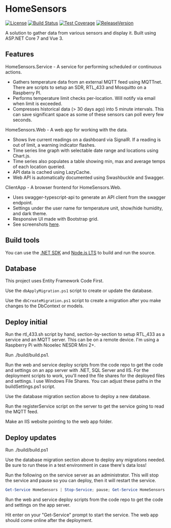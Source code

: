 # HomeSensors

[![License](https://img.shields.io/github/license/void-type/HomeSensors.svg)](https://github.com/void-type/HomeSensors/blob/main/LICENSE.txt)
[![Build Status](https://img.shields.io/azure-devops/build/void-type/VoidCore/18/main)](https://dev.azure.com/void-type/VoidCore/_build/latest?definitionId=18&branchName=main)
[![Test Coverage](https://img.shields.io/azure-devops/coverage/void-type/VoidCore/18/main)](https://dev.azure.com/void-type/VoidCore/_build/latest?definitionId=18&branchName=main)
[![ReleaseVersion](https://img.shields.io/github/release/void-type/HomeSensors.svg)](https://github.com/void-type/HomeSensors/releases)

A solution to gather data from various sensors and display it. Built using ASP.NET Core 7 and Vue 3.

## Features

HomeSensors.Service - A service for performing scheduled or continuous actions.

* Gathers temperature data from an external MQTT feed using MQTTnet. There are scripts to setup an SDR, RTL_433 and Mosquitto on a Raspberry PI.
* Performs temperature limit checks per-location. Will notify via email when limit is exceeded.
* Compresses historical data (> 30 days ago) into 5 minute intervals. This can save significant space as some of these sensors can poll every few seconds.

HomeSensors.Web - A web app for working with the data.

* Shows live current readings on a dashboard via SignalR. If a reading is out of limit, a warning indicator flashes.
* Time series line graph with selectable date range and locations using Chart.js.
* Time series also populates a table showing min, max and average temps of each location queried.
* API data is cached using LazyCache.
* Web API is automatically documented using Swashbuckle and Swagger.

ClientApp - A browser frontend for HomeSensors.Web.
* Uses swagger-typescript-api to generate an API client from the swagger endpoint.
* Settings under the user name for temperature unit, show/hide humidity, and dark theme.
* Responsive UI made with Bootstrap grid.
* See screenshots [here](docs/screenshots.md).

## Build tools

You can use the [.NET SDK](https://dot.net/download) and [Node.js LTS](https://nodejs.org/) to build and run the source.

## Database

This project uses Entity Framework Code First.

Use the `dbApplyMigration.ps1` script to create or update the database.

Use the `dbCreateMigration.ps1` script to create a migration after you make changes to the DbContext or models.

## Deploy initial

Run the rtl_433.sh script by hand, section-by-section to setup RTL_433 as a service and an MQTT server. This can be on a remote device. I'm using a Raspberry Pi with Nooelec NESDR Mini 2+.

Run ./build/build.ps1.

Run the web and service deploy scripts from the code repo to get the code and settings on an app server with .NET, SQL Server and IIS. For the deployment scripts to work, you'll need the file shares for the deployed files and settings. I use Windows File Shares. You can adjust these paths in the buildSettings.ps1 script.

Use the database migration section above to deploy a new database.

Run the registerService script on the server to get the service going to read the MQTT feed.

Make an IIS website pointing to the web app folder.

## Deploy updates

Run ./build/build.ps1

Use the database migration section above to deploy any migrations needed. Be sure to run these in a test environment in case there's data loss!

Run the following  on the service server as an administrator. This will stop the service and pause so you can deploy, then it will restart the service.

```PowerShell
Get-Service HomeSensors | Stop-Service; pause; Get-Service HomeSensors | Start-Service
```

Run the web and service deploy scripts from the code repo to get the code and settings on the app server.

Hit enter on your "Get-Service" prompt to start the service. The web app should come online after the deployment.
